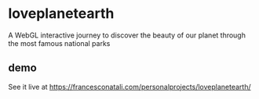 # loveplanetearth
A WebGL interactive journey to discover the beauty of our planet through the most famous national parks

## demo
See it live at https://francesconatali.com/personalprojects/loveplanetearth/
